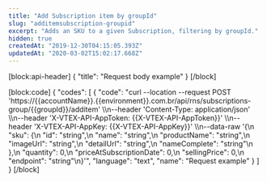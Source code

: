 ```yaml
---
title: "Add Subscription item by groupId"
slug: "additemsubscription-groupid"
excerpt: "Adds an SKU to a given Subscription, filtering by groupId."
hidden: true
createdAt: "2019-12-30T04:15:05.393Z"
updatedAt: "2020-03-02T15:02:17.668Z"
---
```

[block:api-header]
{
  "title": "Request body example"
}
[/block]

[block:code]
{
  "codes": [
    {
      "code": "curl --location --request POST 'https://{{accountName}}.{{environment}}.com.br/api/rns/subscriptions-group/{{groupId}}/additem' \\\n--header 'Content-Type: application/json' \\\n--header 'X-VTEX-API-AppToken: {{X-VTEX-API-AppToken}}' \\\n--header 'X-VTEX-API-AppKey: {{X-VTEX-API-AppKey}}' \\\n--data-raw '{\n  \"sku\": {\n    \"id\": \"string\",\n    \"name\": \"string\",\n    \"productName\": \"string\",\n    \"imageUrl\": \"string\",\n    \"detailUrl\": \"string\",\n    \"nameComplete\": \"string\"\n  },\n  \"quantity\": 0,\n  \"priceAtSubscriptionDate\": 0,\n  \"sellingPrice\": 0,\n  \"endpoint\": \"string\"\n}'",
      "language": "text",
      "name": "Request example"
    }
  ]
}
[/block]